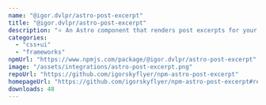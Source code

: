 ```yaml
---
name: "@igor.dvlpr/astro-post-excerpt"
title: "@igor.dvlpr/astro-post-excerpt"
description: "⭐ An Astro component that renders post excerpts for your Astro blog - directly from your Markdown files. Astro v2 collections are supported as well! 💎"
categories:
  - "css+ui"
  - "frameworks"
npmUrl: "https://www.npmjs.com/package/@igor.dvlpr/astro-post-excerpt"
image: "/assets/integrations/astro-post-excerpt.png"
repoUrl: "https://github.com/igorskyflyer/npm-astro-post-excerpt"
homepageUrl: "https://github.com/igorskyflyer/npm-astro-post-excerpt#readme"
downloads: 48
---
```

